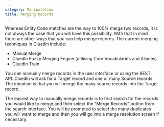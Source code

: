 ```yaml
---
category: Manipulation
title: Merging Records
---
```


Whereas Entity Code matches are the way to 100% merge two records, it is not always the case that you will have this possibility. With that in mind there are other ways that you can help merge records. The current merging techniques in CluedIn include:

 - Manual Merge
 - CluedIn Fuzzy Merging Engine (utilising Core Vocabularies and Aliases)
 - CluedIn Train

You can manually merge records in the user interface or using the REST API. CluedIn will ask for a Target record and one or many Source records. The intention is that you will merge the many source records into the Target record. 

The easiest way to manually merge records is to first search for the records you would like to merge and then select the "Merge Records" button from the search interface. You will be prompted to select the many duplicates you will want to merge and then you will go into a merge resolution screen if necessary. 
